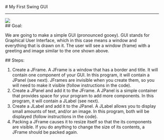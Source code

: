 <body>
<div id="wrap">
<div id="main">
<div id="recipeLeftColumn">
# My First Swing GUI

<hr/>
<img src="images/myFirstSwingGui.png"/>
<div id="recipeGoal">
## Goal:


We are going to make a simple GUI (pronounced gooey). GUI stands for Graphical User Interface, which in this case means a window and everything that is drawn on it. The user will see a window (frame) with a greeting and image similar to the one shown above. 

</div>
</div>
<div id="recipeRightColumn">
<div id="recipeSteps">
## Steps:

<ol id="stepList">
<li>Create a JFrame. A JFrame is a window that has a border and title. It will contain one component of your GUI. In this program, it will contain a JPanel (see next). JFrames are invisible when you create them, so you will need to make it visible (follow instructions in the code).</li>
<li>Create a JPanel and add it to the JFrame. A JPanel is a simple container that provides space for your program to add more components. In this program, it will contain a JLabel (see next).</li>
<li>Create a JLabel and add it to the JPanel. A JLabel allows you to display small amounts of text, and/or an image. In this program, both will be displayed (follow instructions in the code).</li>
<li>Packing a JFrame causes it to resize itself so that the its components are visible. If you do anything to change the size of its contents, a JFrame should be packed again.</li>
</ol>
<div style="clear:both;"></div>
</div>
</div>
</div>
</div>
<div id="footer">

</div>
</body>